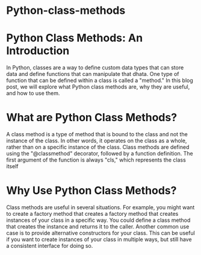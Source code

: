 # Python-class-methods

# Python Class Methods: An Introduction
In Python, classes are a way to define custom data
types that can store data and define functions that can
manipulate that dhata. One type of function that can be
defined within a class is called a "method." In this blog
post, we will explore what Python class methods are, 
why they are useful, and how to use them.

# What are Python Class Methods?
A class method is a type of method that is bound to the 
class and not the instance of the class. In other words,
it operates on the class as a whole, rather than on a 
specific instance of the class. Class methods are 
defined using the "@classmethod" decorator, followed
by a function definition. The first argument of the 
function is always "cls," which represents the class
itself

# Why Use Python Class Methods?
Class methods are useful in several situations. For
example, you might want to create a factory method
that creates a factory method that creates instances of your class in a specific way. You could define a class method that creates the 
instance and returns it to the caller. Another common use case is to provide alternative constructors for your class. This can be useful if you want to create instances of your class in multiple ways, but still have a consistent interface for doing so.